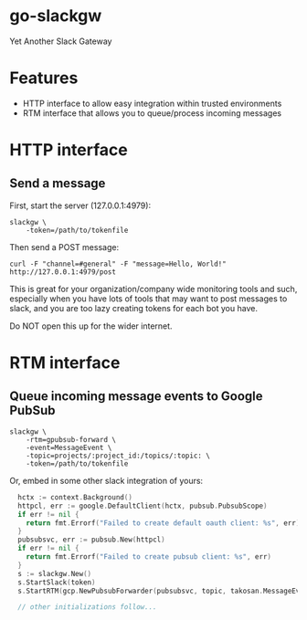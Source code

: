 # go-slackgw

Yet Another Slack Gateway

# Features

* HTTP interface to allow easy integration within trusted environments
* RTM interface that allows you to queue/process incoming messages

# HTTP interface

## Send a message

First, start the server (127.0.0.1:4979):

```
slackgw \
    -token=/path/to/tokenfile
```

Then send a POST message:

```
curl -F "channel=#general" -F "message=Hello, World!" http://127.0.0.1:4979/post
```

This is great for your organization/company wide monitoring tools and such, especially when you have lots of tools that may want to post messages to slack, and you are too lazy creating tokens for each bot you have.

Do NOT open this up for the wider internet.

# RTM interface

## Queue incoming message events to Google PubSub

```
slackgw \
    -rtm=gpubsub-forward \
    -event=MessageEvent \
    -topic=projects/:project_id:/topics/:topic: \
    -token=/path/to/tokenfile
```

Or, embed in some other slack integration of yours:

```go
  hctx := context.Background()
  httpcl, err := google.DefaultClient(hctx, pubsub.PubsubScope)
  if err != nil {
    return fmt.Errorf("Failed to create default oauth client: %s", err)
  }
  pubsubsvc, err := pubsub.New(httpcl)
  if err != nil {
    return fmt.Errorf("Failed to create pubsub client: %s", err)
  }
  s := slackgw.New()
  s.StartSlack(token)
  s.StartRTM(gcp.NewPubsubForwarder(pubsubsvc, topic, takosan.MessageEvent))

  // other initializations follow...
```
